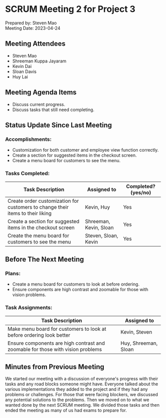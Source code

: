 # SCRUM Meeting 2 for Project 3
Prepared by: Steven Mao  
Meeting Date: 2023-04-24

## Meeting Attendees
- Steven Mao
- Shreeman Kuppa Jayaram
- Kevin Dai
- Sloan Davis
- Huy Lai

## Meeting Agenda Items
- Discuss current progress.
- Discuss tasks that still need completing.

## Status Update Since Last Meeting
### Accomplishments:
- Customization for both customer and employee view function correctly.
- Create a section for suggested items in the checkout screen.
- Create a menu board for customers to see the menu.

### Tasks Completed:
| Task Description                                                               | Assigned to            | Completed? (yes/no) |
| ------------------------------------------------------------------------------ | ---------------------- | ------------------- |
| Create order customization for customers to change their items to their liking | Kevin, Huy             | Yes                 |
| Create a section for suggested items in the checkout screen                    | Shreeman, Kevin, Sloan | Yes                 |
| Create the menu board for customers to see the menu                            | Steven, Sloan, Kevin   | Yes                 |

## Before The Next Meeting
### Plans:
- Create a menu board for customers to look at before ordering. 
- Ensure components are high contrast and zoomable for those with vision problems.

### Task Assignments:
| Task Description                                                                | Assigned to          |
| ------------------------------------------------------------------------------- | -------------------- |
| Make  menu board for customers to look at before ordering look better           | Kevin, Steven        |
| Ensure components are high contrast and zoomable for those with vision problems | Huy, Shreeman, Sloan |

## Minutes from Previous Meeting
We started our meeting with a discussion of everyone's progress with their tasks and any road blocks someone might have. Everyone talked about the various implementations they added to the project and if they had any problems or challenges. For those that were facing blockers, we discussed any potential solutions to the problems. Then we moved on to what we wanted done by the next SCRUM meeting. We divided those tasks and then ended the meeting as many of us had exams to prepare for.
